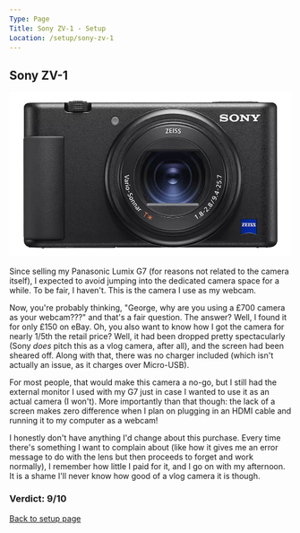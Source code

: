 ```yaml
---
Type: Page
Title: Sony ZV-1 - Setup
Location: /setup/sony-zv-1
---
```


## Sony ZV-1

<div class="img-container-wide"> <img src="https://raw.githubusercontent.com/george-probably/chachanidze.com/main/Images/setup/sony-zv-1.webp" alt="A picture of the Sony ZV-1"> </div>

Since selling my Panasonic Lumix G7 (for reasons not related to the camera itself), I expected to avoid jumping into the dedicated camera space for a while. To be fair, I haven't. This is the camera I use as my webcam.

Now, you're probably thinking, "George, why are you using a £700 camera as your webcam???" and that's a fair question. The answer? Well, I found it for only £150 on eBay. Oh, you also want to know how I got the camera for nearly 1/5th the retail price? Well, it had been dropped pretty spectacularly (Sony *does* pitch this as a vlog camera, after all), and the screen had been sheared off. Along with that, there was no charger included (which isn't actually an issue, as it charges over Micro-USB).

For most people, that would make this camera a no-go, but I still had the external monitor I used with my G7 just in case I wanted to use it as an actual camera (I won't). More importantly than that though: the lack of a screen makes zero difference when I plan on plugging in an HDMI cable and running it to my computer as a webcam!

I honestly don't have anything I'd change about this purchase. Every time there's something I want to complain about (like how it gives me an error message to do with the lens but then proceeds to forget and work normally), I remember how little I paid for it, and I go on with my afternoon. It is a shame I'll never know how good of a vlog camera it is though.

### Verdict: 9/10

[Back to setup page](/setup)